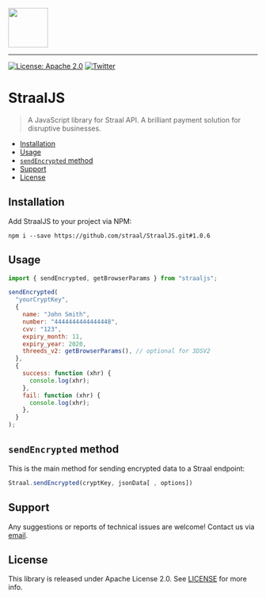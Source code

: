 <p align="left">
    <img height=80 src="web/logo_github.png"/>
</p>

---

[![License: Apache 2.0](https://img.shields.io/badge/License-Apache%202.0-green.svg?style=flat)](LICENSE)
[![Twitter](https://img.shields.io/badge/twitter-@straal-blue.svg?style=flat)](http://twitter.com/straal_)

# StraalJS

> A JavaScript library for Straal API.
> A brilliant payment solution for disruptive businesses.

- [Installation](#installation)
- [Usage](#usage)
- [`sendEncrypted` method](#sendencrypted-method)
- [Support](#support)
- [License](#license)

## Installation

Add StraalJS to your project via NPM:

```shell
npm i --save https://github.com/straal/StraalJS.git#1.0.6
```

## Usage

```js
import { sendEncrypted, getBrowserParams } from "straaljs";

sendEncrypted(
  "yourCryptKey",
  {
    name: "John Smith",
    number: "4444444444444448",
    cvv: "123",
    expiry_month: 11,
    expiry_year: 2020,
    threeds_v2: getBrowserParams(), // optional for 3DSV2
  },
  {
    success: function (xhr) {
      console.log(xhr);
    },
    fail: function (xhr) {
      console.log(xhr);
    },
  }
);
```

## `sendEncrypted` method

This is the main method for sending encrypted data to a Straal endpoint:

```js
Straal.sendEncrypted(cryptKey, jsonData[ , options])
```

## Support

Any suggestions or reports of technical issues are welcome! Contact us via [email](mailto:devteam@straal.com).

## License

This library is released under Apache License 2.0. See [LICENSE](LICENSE) for more info.
